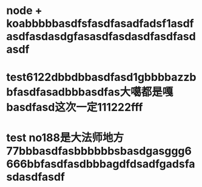 # node + koabbbbbasdfsfasdfasadfadsf1asdfasdfasdasdgfasasdfasdasdfasdfasdasdf
# test6122dbbdbbasdfasd1gbbbbazzbbfasdfasadbbbasdfas大噶都是嘎basdfasd这次一定111222fff
# test no188是大法师地方77bbbasdfasbbbbbbsbasdgasggg6666bbfasdfasdbbbagdfdsadfgadsfasdasdfasdf